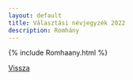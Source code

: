```yaml
---
layout: default
title: Választási névjegyzék 2022
description: Romhány
---
```


{% include Romhaany.html %}

[Vissza](./)